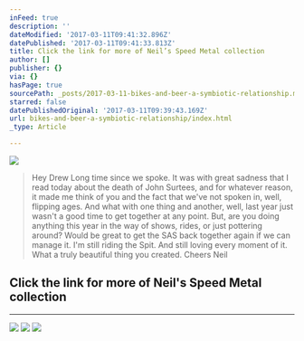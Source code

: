 ```yaml
---
inFeed: true
description: ''
dateModified: '2017-03-11T09:41:32.896Z'
datePublished: '2017-03-11T09:41:33.813Z'
title: Click the link for more of Neil’s Speed Metal collection
author: []
publisher: {}
via: {}
hasPage: true
sourcePath: _posts/2017-03-11-bikes-and-beer-a-symbiotic-relationship.md
starred: false
datePublishedOriginal: '2017-03-11T09:39:43.169Z'
url: bikes-and-beer-a-symbiotic-relationship/index.html
_type: Article

---
```

![](https://the-grid-user-content.s3-us-west-2.amazonaws.com/59febdc7-f44f-4d41-a740-47ee53045f93.jpg)

> Hey Drew
> Long time since we spoke.
> It was with great sadness that I read today about the death of John Surtees, and for whatever reason, it made me think of you and the fact that we've not spoken in, well, flipping ages. And what with one thing and another, well, last year just wasn't a good time to get together at any point. But, are you doing anything this year in the way of shows, rides, or just pottering around? Would be great to get the SAS back together again if we can manage it.
> I'm still riding the Spit. And still loving every moment of it. What a truly beautiful thing you created.
> Cheers
> Neil

## Click the link for more of Neil's Speed Metal collection

---

![](https://the-grid-user-content.s3-us-west-2.amazonaws.com/99cdfe48-1e5b-4b81-925a-11c0d309364c.jpg)
![](https://the-grid-user-content.s3-us-west-2.amazonaws.com/e3809bf6-c080-4105-b508-687169ea9a17.jpg)
![](https://the-grid-user-content.s3-us-west-2.amazonaws.com/ee37f484-e82d-4f5d-b129-b8a5dc7b0282.jpg)